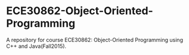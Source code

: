 # ECE30862-Object-Oriented-Programming
A repository for course ECE30862: Object-Oriented Programming using C++ and Java(Fall2015). 
